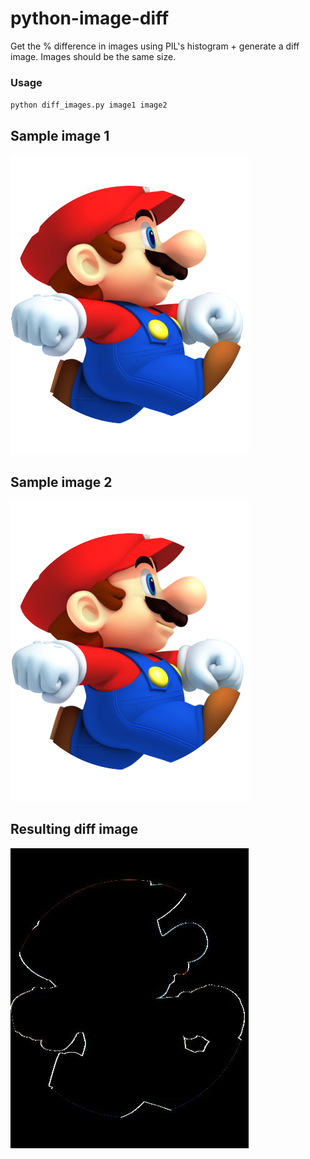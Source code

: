 # python-image-diff
Get the % difference in images using PIL's histogram + generate a diff image. Images should be the same size.

### Usage
`python diff_images.py image1 image2`

## Sample image 1
![Alt text](/mario-circle-cs.png "Image 1")

## Sample image 2
![Alt text](/mario-circle-node.png "Image 2")

## Resulting diff image
![Alt text](/diff_img.jpg "Difference Image")
